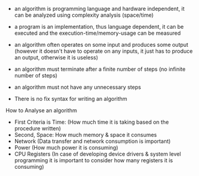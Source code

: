 - an algorithm is programming language and hardware independent, it can be analyzed using complexity analysis (space/time)
- a program is an implementation, thus language dependent, it can be executed and the execution-time/memory-usage can be measured
  
- an algorithm often operates on some input and produces some output (however it doesn't have to operate on any inputs, it just has to produce an output, otherwise it is useless)
- an algorithm must terminate after a finite number of steps (no infinite number of steps)
- an algorithm must not have any unnecessary steps
  
- There is no fix syntax for writing an algorithm

How to Analyse an algorithm
- First Criteria is Time: (How much time it is taking based on the procedure written)
- Second, Space: How much memory & space it consumes
- Network (Data transfer and network consumption is important)
- Power (How much power it is consuming)
- CPU Registers (In case of developing device drivers & system level programming it is important to consider how many registers it is consuming)
  
